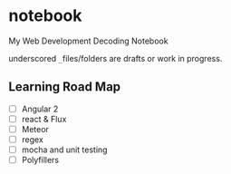 # notebook
My Web Development Decoding Notebook

underscored `_`files/folders are drafts or work in progress.

## Learning Road Map
- [ ] Angular 2
- [ ] react & Flux
- [ ] Meteor
- [ ] regex
- [ ] mocha and unit testing
- [ ] Polyfillers

